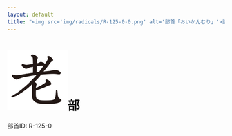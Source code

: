 ```yaml
---
layout: default
title: "<img src='img/radicals/R-125-0-0.png' alt='部首「おいかんむり」'>部"  # glyphをタイトルに使用
---
```


# <img src='img/radicals/R-125-0-0.png' alt='部首「おいかんむり」'>部
部首ID: R-125-0
